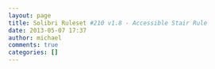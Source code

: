 ```yaml
---
layout: page
title: Solibri Ruleset #210 v1.8 - Accessible Stair Rule
date: 2013-05-07 17:37
author: michael
comments: true
categories: []
---
```


